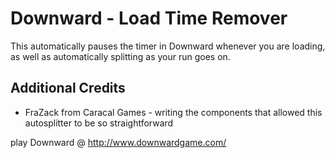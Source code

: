 # Downward - Load Time Remover

This automatically pauses the timer in Downward whenever you are loading, as well as automatically splitting as your run goes on.

## Additional Credits

* FraZack from Caracal Games - writing the components that allowed this autosplitter to be so straightforward

play Downward @ http://www.downwardgame.com/
